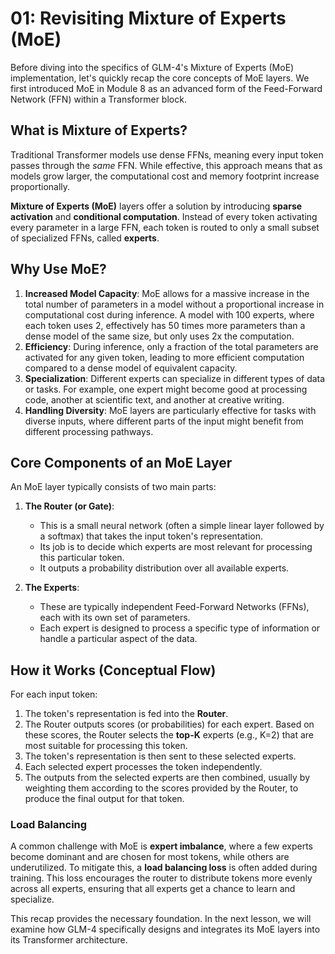 # 01: Revisiting Mixture of Experts (MoE)

Before diving into the specifics of GLM-4's Mixture of Experts (MoE) implementation, let's quickly recap the core concepts of MoE layers. We first introduced MoE in Module 8 as an advanced form of the Feed-Forward Network (FFN) within a Transformer block.

## What is Mixture of Experts?

Traditional Transformer models use dense FFNs, meaning every input token passes through the *same* FFN. While effective, this approach means that as models grow larger, the computational cost and memory footprint increase proportionally.

**Mixture of Experts (MoE)** layers offer a solution by introducing **sparse activation** and **conditional computation**. Instead of every token activating every parameter in a large FFN, each token is routed to only a small subset of specialized FFNs, called **experts**.

## Why Use MoE?

1.  **Increased Model Capacity**: MoE allows for a massive increase in the total number of parameters in a model without a proportional increase in computational cost during inference. A model with 100 experts, where each token uses 2, effectively has 50 times more parameters than a dense model of the same size, but only uses 2x the computation.
2.  **Efficiency**: During inference, only a fraction of the total parameters are activated for any given token, leading to more efficient computation compared to a dense model of equivalent capacity.
3.  **Specialization**: Different experts can specialize in different types of data or tasks. For example, one expert might become good at processing code, another at scientific text, and another at creative writing.
4.  **Handling Diversity**: MoE layers are particularly effective for tasks with diverse inputs, where different parts of the input might benefit from different processing pathways.

## Core Components of an MoE Layer

An MoE layer typically consists of two main parts:

1.  **The Router (or Gate)**:
    *   This is a small neural network (often a simple linear layer followed by a softmax) that takes the input token's representation.
    *   Its job is to decide which experts are most relevant for processing this particular token.
    *   It outputs a probability distribution over all available experts.

2.  **The Experts**:
    *   These are typically independent Feed-Forward Networks (FFNs), each with its own set of parameters.
    *   Each expert is designed to process a specific type of information or handle a particular aspect of the data.

## How it Works (Conceptual Flow)

For each input token:

1.  The token's representation is fed into the **Router**.
2.  The Router outputs scores (or probabilities) for each expert. Based on these scores, the Router selects the **top-K** experts (e.g., K=2) that are most suitable for processing this token.
3.  The token's representation is then sent to these selected experts.
4.  Each selected expert processes the token independently.
5.  The outputs from the selected experts are then combined, usually by weighting them according to the scores provided by the Router, to produce the final output for that token.

### Load Balancing

A common challenge with MoE is **expert imbalance**, where a few experts become dominant and are chosen for most tokens, while others are underutilized. To mitigate this, a **load balancing loss** is often added during training. This loss encourages the router to distribute tokens more evenly across all experts, ensuring that all experts get a chance to learn and specialize.

This recap provides the necessary foundation. In the next lesson, we will examine how GLM-4 specifically designs and integrates its MoE layers into its Transformer architecture.
